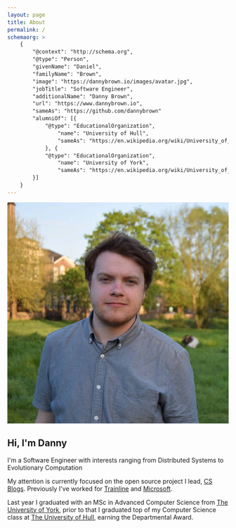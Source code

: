 ```yaml
---
layout: page
title: About
permalink: /
schemaorg: > 
    {
        "@context": "http://schema.org",
        "@type": "Person",
        "givenName": "Daniel",
        "familyName": "Brown",
        "image": "https://dannybrown.io/images/avatar.jpg",
        "jobTitle": "Software Engineer",
        "additionalName": "Danny Brown",
        "url": "https://www.dannybrown.io",
        "sameAs": "https://github.com/dannybrown"
        "alumniOf": [{
            "@type": "EducationalOrganization",
                "name": "University of Hull",
                "sameAs": "https://en.wikipedia.org/wiki/University_of_Hull"
            }, {
            "@type": "EducationalOrganization",
                "name": "University of York",
                "sameAs": "https://en.wikipedia.org/wiki/University_of_York"
        }]
    }
---
```

<img class="avatar" alt="Danny Brown" src="images/avatar.jpg" />
<h2>Hi, I'm Danny</h2>
<p>I'm a Software Engineer with interests ranging from Distributed Systems to Evolutionary Computation</p>
<p>My attention is currently focused on the open source project I lead, <a href="http://csblogs.com">CS Blogs</a>. Previously I've worked for <a href="https://thetrainline.com">Trainline</a> and <a href="https://www.microsoft.com/">Microsoft</a>.</p>
<p>Last year I graduated with an MSc in Advanced Computer Science from <a href="https://www.york.ac.uk">The University of York</a>, prior to that I graduated top of my Computer Science class at <a href="http://www2.hull.ac.uk">The University of Hull</a>, earning the Departmental Award.</p>
